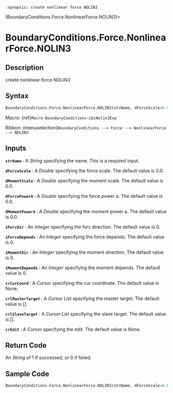 ```{module} BoundaryConditions.Force.NonlinearForce.NOLIN3()
:synopsis: create nonlinear force NOLIN3
```

(BoundaryConditions.Force.NonlinearForce.NOLIN3)=

# BoundaryConditions.Force.NonlinearForce.NOLIN3

## Description

create nonlinear force NOLIN3

## Syntax

```python
BoundaryConditions.Force.NonlinearForce.NOLIN3(strName, dForceScale=0.0, dMomentScale=0.0, dForcePowerA=0.0, dMomentPowerA=0.0, iForcDir=0, iForceDepends=0, iMomentDir=0, iMomentDepends=0, crCurCoord=None, crlMasterTarget=[], crlSlaveTarget=[], crEdit=None)
```

Macro: {ref}`Macro-BoundaryConditions-LbcNolin3Exp`

Ribbon: {menuselection}`BoundaryConditions --> Force --> NonlinearForce --> NOLIN3`

## Inputs

**`strName`**
: A _String_ specifying the name. This is a required input.

**`dForceScale`**
: A _Double_ specifying the force scale. The default value is 0.0.

**`dMomentScale`**
: A _Double_ specifying the moment scale. The default value is 0.0.

**`dForcePowerA`**
: A _Double_ specifying the force power a. The default value is 0.0.

**`dMomentPowerA`**
: A _Double_ specifying the moment power a. The default value is 0.0.

**`iForcDir`**
: An _Integer_ specifying the forc direction. The default value is 0.

**`iForceDepends`**
: An _Integer_ specifying the force depends. The default value is 0.

**`iMomentDir`**
: An _Integer_ specifying the moment direction. The default value is 0.

**`iMomentDepends`**
: An _Integer_ specifying the moment depends. The default value is 0.

**`crCurCoord`**
: A _Cursor_ specifying the cur coordinate. The default value is None.

**`crlMasterTarget`**
: A _Cursor List_ specifying the master target. The default value is [].

**`crlSlaveTarget`**
: A _Cursor List_ specifying the slave target. The default value is [].

**`crEdit`**
: A _Cursor_ specifying the edit. The default value is None.

## Return Code

An _String_ of 1 if successed, or 0 if failed.

## Sample Code

```python
BoundaryConditions.Force.NonlinearForce.NOLIN3(strName, dForceScale=0.0, dMomentScale=0.0, dForcePowerA=0.0, dMomentPowerA=0.0, iForcDir=0, iForceDepends=0, iMomentDir=0, iMomentDepends=0, crCurCoord=None, crlMasterTarget=[], crlSlaveTarget=[], crEdit=None)
```
